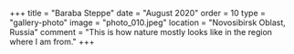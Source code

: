 +++
title = "Baraba Steppe"
date = "August 2020"
order = 10
type = "gallery-photo"
image = "photo_010.jpeg"
location = "Novosibirsk Oblast, Russia"
comment = "This is how nature mostly looks like in the region where I am from."
+++